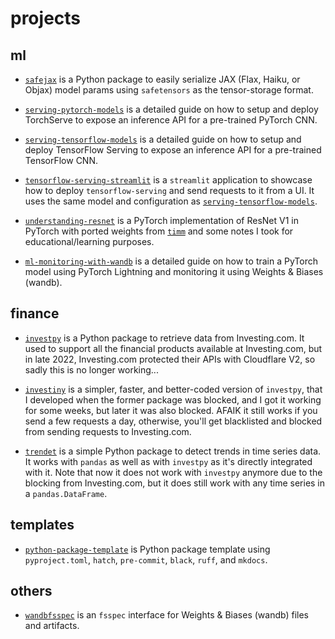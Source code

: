 # projects

## ml

* [`safejax`](https://github.com/alvarobartt/safejax) is a Python package to easily serialize JAX
(Flax, Haiku, or Objax) model params using `safetensors` as the tensor-storage format.

* [`serving-pytorch-models`](https://github.com/alvarobartt/serving-pytorch-models) is a detailed guide
on how to setup and deploy TorchServe to expose an inference API for a pre-trained PyTorch CNN.

* [`serving-tensorflow-models`](https://github.com/alvarobartt/serving-tensorflow-models) is a detailed
guide on how to setup and deploy TensorFlow Serving to expose an inference API for a pre-trained TensorFlow
CNN.

* [`tensorflow-serving-streamlit`](https://github.com/alvarobartt/tensorflow-serving-streamlit) is a `streamlit`
application to showcase how to deploy `tensorflow-serving` and send requests to it from a UI. It uses the
same model and configuration as [`serving-tensorflow-models`](https://github.com/alvarobartt/serving-tensorflow-models).

* [`understanding-resnet`](https://github.com/alvarobartt/understanding-resnet) is a PyTorch implementation
of ResNet V1 in PyTorch with ported weights from [`timm`](https://github.com/rwightman/pytorch-image-models)
and some notes I took for educational/learning purposes.

* [`ml-monitoring-with-wandb`](https://github.com/alvarobartt/ml-monitoring-with-wandb) is a detailed guide
on how to train a PyTorch model using PyTorch Lightning and monitoring it using Weights & Biases (wandb).

## finance

* [`investpy`](https://github.com/alvarobartt/investpy) is a Python package to retrieve data from
Investing.com. It used to support all the financial products available at Investing.com, but in
late 2022, Investing.com protected their APIs with Cloudflare V2, so sadly this is no longer working...

* [`investiny`](https://github.com/alvarobartt/investiny) is a simpler, faster, and better-coded version
of `investpy`, that I developed when the former package was blocked, and I got it working for some weeks,
but later it was also blocked. AFAIK it still works if you send a few requests a day, otherwise, you'll get
blacklisted and blocked from sending requests to Investing.com.

* [`trendet`](https://github.com/alvarobartt/) is a simple Python package to detect trends in time
series data. It works with `pandas` as well as with `investpy` as it's directly integrated with it. Note
that now it does not work with `investpy` anymore due to the blocking from Investing.com, but it does still
work with any time series in a `pandas.DataFrame`.

## templates

* [`python-package-template`](https://github.com/alvarobartt/python-package-template) is Python package
template using `pyproject.toml`, `hatch`, `pre-commit`, `black`, `ruff`, and `mkdocs`.

## others

* [`wandbfsspec`](https://github.com/alvarobartt/wandbfsspec) is an `fsspec` interface for Weights &
Biases (wandb) files and artifacts.
